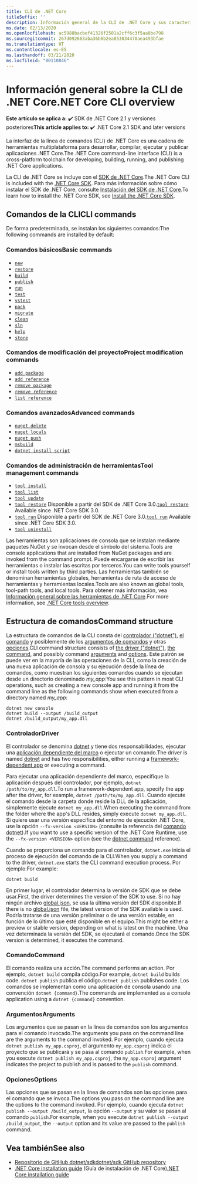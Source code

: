 ```yaml
---
title: CLI de .NET Core
titleSuffix: ''
description: Información general de la CLI de .NET Core y sus características.
ms.date: 02/13/2020
ms.openlocfilehash: ac5988bacbef41326f2501a2cff6c3f5aa0be798
ms.sourcegitcommit: 267d092663aba36b6b2ea853034470aea493bfae
ms.translationtype: HT
ms.contentlocale: es-ES
ms.lasthandoff: 03/21/2020
ms.locfileid: "80110846"
---
```

# <a name="net-core-cli-overview"></a><span data-ttu-id="e22ae-103">Información general sobre la CLI de .NET Core</span><span class="sxs-lookup"><span data-stu-id="e22ae-103">.NET Core CLI overview</span></span>

<span data-ttu-id="e22ae-104">**Este artículo se aplica a:** ✔️ SDK de .NET Core 2.1 y versiones posteriores</span><span class="sxs-lookup"><span data-stu-id="e22ae-104">**This article applies to:** ✔️ .NET Core 2.1 SDK and later versions</span></span>

<span data-ttu-id="e22ae-105">La interfaz de la línea de comandos (CLI) de .NET Core es una cadena de herramientas multiplataforma para desarrollar, compilar, ejecutar y publicar aplicaciones .NET Core.</span><span class="sxs-lookup"><span data-stu-id="e22ae-105">The .NET Core command-line interface (CLI) is a cross-platform toolchain for developing, building, running, and publishing .NET Core applications.</span></span>

<span data-ttu-id="e22ae-106">La CLI de .NET Core se incluye con el [SDK de .NET Core](../sdk.md).</span><span class="sxs-lookup"><span data-stu-id="e22ae-106">The .NET Core CLI is included with the [.NET Core SDK](../sdk.md).</span></span> <span data-ttu-id="e22ae-107">Para más información sobre cómo instalar el SDK de .NET Core, consulte [Instalación del SDK de .NET Core](../install/sdk.md).</span><span class="sxs-lookup"><span data-stu-id="e22ae-107">To learn how to install the .NET Core SDK, see [Install the .NET Core SDK](../install/sdk.md).</span></span>

## <a name="cli-commands"></a><span data-ttu-id="e22ae-108">Comandos de la CLI</span><span class="sxs-lookup"><span data-stu-id="e22ae-108">CLI commands</span></span>

<span data-ttu-id="e22ae-109">De forma predeterminada, se instalan los siguientes comandos:</span><span class="sxs-lookup"><span data-stu-id="e22ae-109">The following commands are installed by default:</span></span>

### <a name="basic-commands"></a><span data-ttu-id="e22ae-110">Comandos básicos</span><span class="sxs-lookup"><span data-stu-id="e22ae-110">Basic commands</span></span>

- [`new`](dotnet-new.md)
- [`restore`](dotnet-restore.md)
- [`build`](dotnet-build.md)
- [`publish`](dotnet-publish.md)
- [`run`](dotnet-run.md)
- [`test`](dotnet-test.md)
- [`vstest`](dotnet-vstest.md)
- [`pack`](dotnet-pack.md)
- [`migrate`](dotnet-migrate.md)
- [`clean`](dotnet-clean.md)
- [`sln`](dotnet-sln.md)
- [`help`](dotnet-help.md)
- [`store`](dotnet-store.md)

### <a name="project-modification-commands"></a><span data-ttu-id="e22ae-111">Comandos de modificación del proyecto</span><span class="sxs-lookup"><span data-stu-id="e22ae-111">Project modification commands</span></span>

- [`add package`](dotnet-add-package.md)
- [`add reference`](dotnet-add-reference.md)
- [`remove package`](dotnet-remove-package.md)
- [`remove reference`](dotnet-remove-reference.md)
- [`list reference`](dotnet-list-reference.md)

### <a name="advanced-commands"></a><span data-ttu-id="e22ae-112">Comandos avanzados</span><span class="sxs-lookup"><span data-stu-id="e22ae-112">Advanced commands</span></span>

- [`nuget delete`](dotnet-nuget-delete.md)
- [`nuget locals`](dotnet-nuget-locals.md)
- [`nuget push`](dotnet-nuget-push.md)
- [`msbuild`](dotnet-msbuild.md)
- [`dotnet install script`](dotnet-install-script.md)

### <a name="tool-management-commands"></a><span data-ttu-id="e22ae-113">Comandos de administración de herramientas</span><span class="sxs-lookup"><span data-stu-id="e22ae-113">Tool management commands</span></span>

- [`tool install`](dotnet-tool-install.md)
- [`tool list`](dotnet-tool-list.md)
- [`tool update`](dotnet-tool-update.md)
- <span data-ttu-id="e22ae-114">[`tool restore`](global-tools.md#install-a-local-tool) Disponible a partir del SDK de .NET Core 3.0.</span><span class="sxs-lookup"><span data-stu-id="e22ae-114">[`tool restore`](global-tools.md#install-a-local-tool) Available since .NET Core SDK 3.0.</span></span>
- <span data-ttu-id="e22ae-115">[`tool run`](global-tools.md#invoke-a-local-tool) Disponible a partir del SDK de .NET Core 3.0.</span><span class="sxs-lookup"><span data-stu-id="e22ae-115">[`tool run`](global-tools.md#invoke-a-local-tool) Available since .NET Core SDK 3.0.</span></span>
- [`tool uninstall`](dotnet-tool-uninstall.md)

<span data-ttu-id="e22ae-116">Las herramientas son aplicaciones de consola que se instalan mediante paquetes NuGet y se invocan desde el símbolo del sistema.</span><span class="sxs-lookup"><span data-stu-id="e22ae-116">Tools are console applications that are installed from NuGet packages and are invoked from the command prompt.</span></span> <span data-ttu-id="e22ae-117">Puede encargarse de escribir las herramientas o instalar las escritas por terceros.</span><span class="sxs-lookup"><span data-stu-id="e22ae-117">You can write tools yourself or install tools written by third parties.</span></span> <span data-ttu-id="e22ae-118">Las herramientas también se denominan herramientas globales, herramientas de ruta de acceso de herramientas y herramientas locales.</span><span class="sxs-lookup"><span data-stu-id="e22ae-118">Tools are also known as global tools, tool-path tools, and local tools.</span></span> <span data-ttu-id="e22ae-119">Para obtener más información, vea [Información general sobre las herramientas de .NET Core](global-tools.md).</span><span class="sxs-lookup"><span data-stu-id="e22ae-119">For more information, see [.NET Core tools overview](global-tools.md).</span></span>

## <a name="command-structure"></a><span data-ttu-id="e22ae-120">Estructura de comandos</span><span class="sxs-lookup"><span data-stu-id="e22ae-120">Command structure</span></span>

<span data-ttu-id="e22ae-121">La estructura de comandos de la CLI consta del [controlador ("dotnet")](#driver), [el comando](#command) y posiblemente de los [argumentos de comandos](#arguments) y otras [opciones](#options).</span><span class="sxs-lookup"><span data-stu-id="e22ae-121">CLI command structure consists of [the driver ("dotnet")](#driver), [the command](#command), and possibly command [arguments](#arguments) and [options](#options).</span></span> <span data-ttu-id="e22ae-122">Este patrón se puede ver en la mayoría de las operaciones de la CLI, como la creación de una nueva aplicación de consola y su ejecución desde la línea de comandos, como muestran los siguientes comandos cuando se ejecutan desde un directorio denominado *my_app*:</span><span class="sxs-lookup"><span data-stu-id="e22ae-122">You see this pattern in most CLI operations, such as creating a new console app and running it from the command line as the following commands show when executed from a directory named *my_app*:</span></span>

```dotnetcli
dotnet new console
dotnet build --output /build_output
dotnet /build_output/my_app.dll
```

### <a name="driver"></a><span data-ttu-id="e22ae-123">Controlador</span><span class="sxs-lookup"><span data-stu-id="e22ae-123">Driver</span></span>

<span data-ttu-id="e22ae-124">El controlador se denomina [dotnet](dotnet.md) y tiene dos responsabilidades, ejecutar una [aplicación dependiente del marco](../deploying/index.md) o ejecutar un comando.</span><span class="sxs-lookup"><span data-stu-id="e22ae-124">The driver is named [dotnet](dotnet.md) and has two responsibilities, either running a [framework-dependent app](../deploying/index.md) or executing a command.</span></span>

<span data-ttu-id="e22ae-125">Para ejecutar una aplicación dependiente del marco, especifique la aplicación después del controlador, por ejemplo, `dotnet /path/to/my_app.dll`.</span><span class="sxs-lookup"><span data-stu-id="e22ae-125">To run a framework-dependent app, specify the app after the driver, for example, `dotnet /path/to/my_app.dll`.</span></span> <span data-ttu-id="e22ae-126">Cuando ejecute el comando desde la carpeta donde reside la DLL de la aplicación, simplemente ejecute `dotnet my_app.dll`.</span><span class="sxs-lookup"><span data-stu-id="e22ae-126">When executing the command from the folder where the app's DLL resides, simply execute `dotnet my_app.dll`.</span></span> <span data-ttu-id="e22ae-127">Si quiere usar una versión específica del entorno de ejecución .NET Core, use la opción `--fx-version <VERSION>` (consulte la referencia del [comando dotnet](dotnet.md)).</span><span class="sxs-lookup"><span data-stu-id="e22ae-127">If you want to use a specific version of the .NET Core Runtime, use the `--fx-version <VERSION>` option (see the [dotnet command](dotnet.md) reference).</span></span>

<span data-ttu-id="e22ae-128">Cuando se proporciona un comando para el controlador, `dotnet.exe` inicia el proceso de ejecución del comando de la CLI.</span><span class="sxs-lookup"><span data-stu-id="e22ae-128">When you supply a command to the driver, `dotnet.exe` starts the CLI command execution process.</span></span> <span data-ttu-id="e22ae-129">Por ejemplo:</span><span class="sxs-lookup"><span data-stu-id="e22ae-129">For example:</span></span>

```dotnetcli
dotnet build
```

<span data-ttu-id="e22ae-130">En primer lugar, el controlador determina la versión de SDK que se debe usar.</span><span class="sxs-lookup"><span data-stu-id="e22ae-130">First, the driver determines the version of the SDK to use.</span></span> <span data-ttu-id="e22ae-131">Si no hay ningún archivo [global.json](global-json.md), se usa la última versión del SDK disponible.</span><span class="sxs-lookup"><span data-stu-id="e22ae-131">If there is no [global.json](global-json.md) file, the latest version of the SDK available is used.</span></span> <span data-ttu-id="e22ae-132">Podría tratarse de una versión preliminar o de una versión estable, en función de lo último que esté disponible en el equipo.</span><span class="sxs-lookup"><span data-stu-id="e22ae-132">This might be either a preview or stable version, depending on what is latest on the machine.</span></span>  <span data-ttu-id="e22ae-133">Una vez determinada la versión del SDK, se ejecutará el comando.</span><span class="sxs-lookup"><span data-stu-id="e22ae-133">Once the SDK version is determined, it executes the command.</span></span>

### <a name="command"></a><span data-ttu-id="e22ae-134">Comando</span><span class="sxs-lookup"><span data-stu-id="e22ae-134">Command</span></span>

<span data-ttu-id="e22ae-135">El comando realiza una acción.</span><span class="sxs-lookup"><span data-stu-id="e22ae-135">The command performs an action.</span></span> <span data-ttu-id="e22ae-136">Por ejemplo, `dotnet build` compila código.</span><span class="sxs-lookup"><span data-stu-id="e22ae-136">For example, `dotnet build` builds code.</span></span> <span data-ttu-id="e22ae-137">`dotnet publish` publica el código.</span><span class="sxs-lookup"><span data-stu-id="e22ae-137">`dotnet publish` publishes code.</span></span> <span data-ttu-id="e22ae-138">Los comandos se implementan como una aplicación de consola usando una convención `dotnet {command}`.</span><span class="sxs-lookup"><span data-stu-id="e22ae-138">The commands are implemented as a console application using a `dotnet {command}` convention.</span></span>

### <a name="arguments"></a><span data-ttu-id="e22ae-139">Argumentos</span><span class="sxs-lookup"><span data-stu-id="e22ae-139">Arguments</span></span>

<span data-ttu-id="e22ae-140">Los argumentos que se pasan en la línea de comandos son los argumentos para el comando invocado.</span><span class="sxs-lookup"><span data-stu-id="e22ae-140">The arguments you pass on the command line are the arguments to the command invoked.</span></span> <span data-ttu-id="e22ae-141">Por ejemplo, cuando ejecuta `dotnet publish my_app.csproj`, el argumento `my_app.csproj` indica el proyecto que se publicará y se pasa al comando `publish`.</span><span class="sxs-lookup"><span data-stu-id="e22ae-141">For example, when you execute `dotnet publish my_app.csproj`, the `my_app.csproj` argument indicates the project to publish and is passed to the `publish` command.</span></span>

### <a name="options"></a><span data-ttu-id="e22ae-142">Opciones</span><span class="sxs-lookup"><span data-stu-id="e22ae-142">Options</span></span>

<span data-ttu-id="e22ae-143">Las opciones que se pasan en la línea de comandos son las opciones para el comando que se invoca.</span><span class="sxs-lookup"><span data-stu-id="e22ae-143">The options you pass on the command line are the options to the command invoked.</span></span> <span data-ttu-id="e22ae-144">Por ejemplo, cuando ejecuta `dotnet publish --output /build_output`, la opción `--output` y su valor se pasan al comando `publish`.</span><span class="sxs-lookup"><span data-stu-id="e22ae-144">For example, when you execute `dotnet publish --output /build_output`, the `--output` option and its value are passed to the `publish` command.</span></span>

## <a name="see-also"></a><span data-ttu-id="e22ae-145">Vea también</span><span class="sxs-lookup"><span data-stu-id="e22ae-145">See also</span></span>

- [<span data-ttu-id="e22ae-146">Repositorio de GitHub dotnet/sdk</span><span class="sxs-lookup"><span data-stu-id="e22ae-146">dotnet/sdk GitHub repository</span></span>](https://github.com/dotnet/sdk/)
- <span data-ttu-id="e22ae-147">[.NET Core installation guide](../install/sdk.md) (Guía de instalación de .NET Core)</span><span class="sxs-lookup"><span data-stu-id="e22ae-147">[.NET Core installation guide](../install/sdk.md)</span></span>
